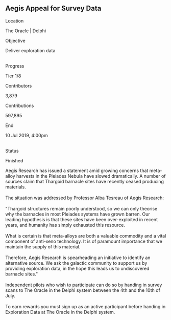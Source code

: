 ## Aegis Appeal for Survey Data

Location

The Oracle \| Delphi

Objective

Deliver exploration data

\
Progress

Tier 1/8

Contributors

3,879

Contributions

597,895

End

10 Jul 2019, 4:00pm

\
Status

Finished

Aegis Research has issued a statement amid growing concerns that
meta-alloy harvests in the Pleiades Nebula have slowed dramatically. A
number of sources claim that Thargoid barnacle sites have recently
ceased producing materials.​\
​\
The situation was addressed by Professor Alba Tesreau of Aegis
Research:​\
\
\"Thargoid structures remain poorly understood, so we can only theorise
why the barnacles in most Pleiades systems have grown barren. Our
leading hypothesis is that these sites have been over-exploited in
recent years, and humanity has simply exhausted this resource.​\
​\
What is certain is that meta-alloys are both a valuable commodity and a
vital component of anti-xeno technology. It is of paramount importance
that we maintain the supply of this material.​\
​\
Therefore, Aegis Research is spearheading an initiative to identify an
alternative source. We ask the galactic community to support us by
providing exploration data, in the hope this leads us to undiscovered
barnacle sites.​\"\
\
Independent pilots who wish to participate can do so by handing in
survey scans to The Oracle in the Delphi system between the 4th and the
10th of July.​\
\
To earn rewards you must sign up as an active participant before handing
in Exploration Data at The Oracle in the Delphi system.​

